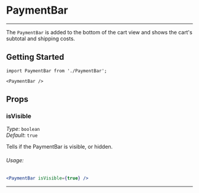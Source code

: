 # PaymentBar
---

The `PaymentBar` is added to the bottom of the cart view and shows the cart's subtotal and shipping costs.

## Getting Started

```
import PaymentBar from './PaymentBar';

<PaymentBar />
```

## Props

### isVisible

_Type_: `boolean`  
_Default_: `true`  

Tells if the PaymentBar is visible, or hidden.

###### Usage:

```jsx
<PaymentBar isVisible={true} />
```

---

